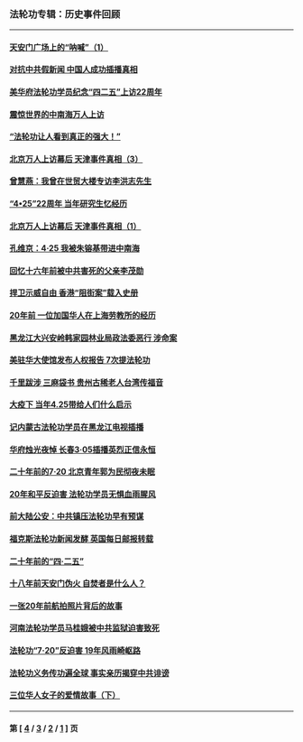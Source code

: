 ### 法轮功专辑：历史事件回顾
---
#### [天安门广场上的“呐喊”（1）](../../pages/nf5793/n13105277.md) 
#### [对抗中共假新闻 中国人成功插播真相](../../pages/nf5793/n12910618.md) 
#### [美华府法轮功学员纪念“四二五”上访22周年](../../pages/nf5793/n12904445.md) 
#### [震惊世界的中南海万人上访](../../pages/nf5793/n12903976.md) 
#### [“法轮功让人看到真正的强大！”](../../pages/nf5793/n12903195.md) 
#### [北京万人上访幕后 天津事件真相（3）](../../pages/nf5793/n12902807.md) 
#### [曾慧燕：我曾在世贸大楼专访李洪志先生](../../pages/nf5793/n12898729.md) 
#### [“4•25”22周年 当年研究生忆经历](../../pages/nf5793/n12894152.md) 
#### [北京万人上访幕后 天津事件真相（1）](../../pages/nf5793/n12885174.md) 
#### [孔维京：4·25 我被朱镕基带进中南海](../../pages/nf5793/n12864987.md) 
#### [回忆十六年前被中共害死的父亲李茂勋](../../pages/nf5793/n12880270.md) 
#### [捍卫示威自由 香港“阻街案”载入史册](../../pages/nf5793/n12811245.md) 
#### [20年前 一位加国华人在上海劳教所的经历](../../pages/nf5793/n12707932.md) 
#### [黑龙江大兴安岭韩家园林业局政法委恶行 涉命案](../../pages/nf5793/n12622815.md) 
#### [美驻华大使馆发布人权报告 7次提法轮功](../../pages/nf5793/n12520541.md) 
#### [千里跋涉 三麻袋书 贵州古稀老人台湾传福音](../../pages/nf5793/n12198750.md) 
#### [大疫下 当年4.25带给人们什么启示](../../pages/nf5793/n12058565.md) 
#### [记内蒙古法轮功学员在黑龙江电视插播](../../pages/nf5793/n11699194.md) 
#### [华府烛光夜悼 长春3·05插播英烈正信永恒](../../pages/nf5793/n11397432.md) 
#### [二十年前的7·20 北京青年郭为民彻夜未眠](../../pages/nf5793/n11354195.md) 
#### [20年和平反迫害 法轮功学员无惧血雨腥风](../../pages/nf5793/n11348279.md) 
#### [前大陆公安：中共镇压法轮功早有预谋](../../pages/nf5793/n11352168.md) 
#### [福克斯法轮功新闻发酵  英国每日邮报转载](../../pages/nf5793/n11285952.md) 
#### [二十年前的“四·二五”](../../pages/nf5793/n11207639.md) 
#### [十八年前天安门伪火 自焚者是什么人？](../../pages/nf5793/n10996556.md) 
#### [一张20年前航拍照片背后的故事](../../pages/nf5793/n10693797.md) 
#### [河南法轮功学员马桂娥被中共监狱迫害致死](../../pages/nf5793/n10684974.md) 
#### [法轮功“7‧20”反迫害 19年风雨崎岖路](../../pages/nf5793/n10570834.md) 
#### [法轮功义务传功遍全球 事实亲历揭穿中共诽谤](../../pages/nf5793/n10581061.md) 
#### [三位华人女子的爱情故事（下）](../../pages/nf5793/n10435541.md) 

---
#### 第 [ [4](./4.md) / [3](./3.md) / [2](./2.md) / [1](./1.md) ] 页

